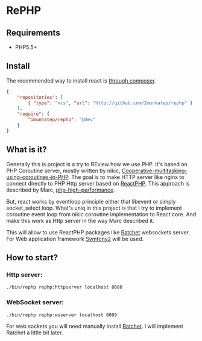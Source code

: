# RePHP

Requirements
------------

* PHP5.5+

## Install

The recommended way to install react is [through composer](http://getcomposer.org).

```JSON
{
    "repositories": [
        { "type": "vcs", "url": "http://github.com/Imunhatep/rephp" }
    ],
    "require": {
        "imunhatep/rephp": "@dev"
    }
}
```

## What is it?

Generally this is project is a try to REview how we use PHP. It's based on PHP Coroutine server, mostly written by nikic,  [Cooperative-multitasking-using-coroutines-in-PHP](http://nikic.github.io/2012/12/22/Cooperative-multitasking-using-coroutines-in-PHP.html).
The goal is to make HTTP server like nginx to connect directly to PHP Http server based on [ReactPHP](http://reactphp.org/). This approach is described by Marc, [php-high-performance](http://marcjschmidt.de/blog/2014/02/08/php-high-performance.html).

But, react works by eventloop principle either that libevent or simply socket_select loop. What's uniq in this project is that I try to implement coroutine event loop from nikic coroutine implementation to React core. And make this work as Http server in the way Marc described it.

This will allow to use ReactPHP packages like [Ratchet](http://socketo.me/) websockets server.
For Web application framework [Symfony2](http://symfony.com) will be used.

## How to start?

### Http server:
```
./bin/rephp rephp:httpserver localhost 8080
```


### WebSocket server:
```
./bin/rephp rephp:wsserver localhost 8089
```

For web sockets you will need manually install [Ratchet](http://socketo.me/). I will implement Ratchet a little bit later.
